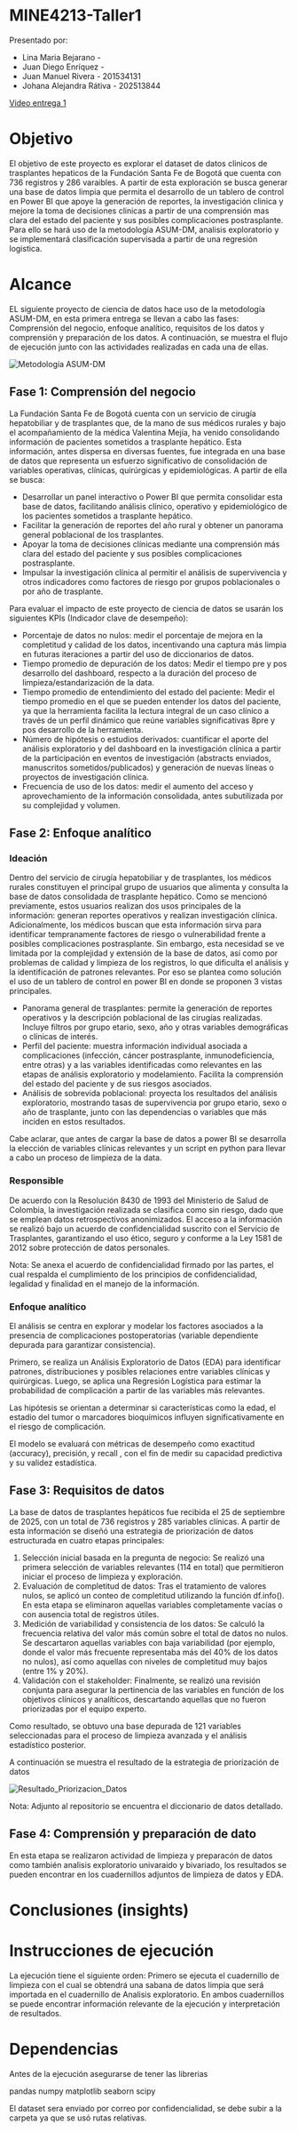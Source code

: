# MINE4213-Taller1
Presentado por:

- Lina Maria Bejarano - 
- Juan Diego Enríquez - 
- Juan Manuel Rivera  - 201534131
- Johana Alejandra Rátiva - 202513844

[Video entrega 1](https://www.youtube.com/watch?v=HGR5D20y1rQ)

# Objetivo

El objetivo de este proyecto es explorar el dataset de datos clinicos de trasplantes hepaticos de la Fundación Santa Fe de Bogotá que cuenta con 736 registros y 286 varaibles. A partir de esta exploración se busca generar una base de datos limpia que permita el desarrollo de un tablero de control en Power BI que apoye la generación de reportes, la investigación clinica y mejore la toma de decisiones clinicas a partir de una comprensión mas clara del estado del paciente y sus posibles complicaciones postrasplante. Para ello se hará uso de la metodología ASUM-DM, analisis exploratorio y se implementará clasificación supervisada a partir de  una regresión logistica.   


# Alcance

EL siguiente proyecto de ciencia de datos hace uso de la metodología ASUM-DM, en esta primera entrega se llevan a cabo las fases: Comprensión del negocio, enfoque analítico, requisitos de los datos y comprensión y preparación de los datos. A continuación, se muestra el flujo de ejecución junto con las actividades realizadas en cada una de ellas.

![ Metodología ASUM-DM ](./metodologia.png)

## Fase 1: Comprensión del negocio

La Fundación Santa Fe de Bogotá cuenta con un servicio de cirugía hepatobiliar y de trasplantes que, de la mano de sus médicos rurales y bajo el acompañamiento de la médica Valentina Mejía, ha venido consolidando información de pacientes sometidos a trasplante hepático. Esta información, antes dispersa en diversas fuentes, fue integrada en una base de datos que representa un esfuerzo significativo de consolidación de variables operativas, clínicas, quirúrgicas y epidemiológicas. A partir de ella se busca:

* Desarrollar un panel interactivo o Power BI que permita consolidar esta base de datos, facilitando análisis clínico, operativo y epidemiológico de los pacientes sometidos a trasplante hepático. <br/>
* Facilitar la generación de reportes del año rural y obtener un panorama general poblacional de los trasplantes. <br/>
* Apoyar la toma de decisiones clínicas mediante una comprensión más clara del estado del paciente y sus posibles complicaciones postrasplante. <br/>
* Impulsar la investigación clínica al permitir el análisis de supervivencia y otros indicadores como factores de riesgo por grupos poblacionales o por año de trasplante.

Para evaluar el impacto de este proyecto de ciencia de datos se usarán los siguientes KPIs (Indicador clave de desempeño): <br/>
* Porcentaje de datos no nulos: medir el porcentaje de mejora en la completitud y calidad de los datos, incentivando una captura más limpia en futuras iteraciones a partir del uso de diccionarios de datos.<br/>  
* Tiempo promedio de depuración de los datos: Medir el tiempo pre y pos desarrollo del dashboard, respecto a la duración del proceso de limpieza/estandarización de la data. <br/>
* Tiempo promedio de entendimiento del estado del paciente: Medir el tiempo promedio en el que se pueden entender los datos del paciente, ya que la herramienta facilita la lectura integral de un caso clínico a través de un perfil dinámico que reúne variables significativas 8pre y pos desarrollo de la herramienta. <br/>
* Número de hipótesis o estudios derivados: cuantificar el aporte del análisis exploratorio y del dashboard en la investigación clínica a partir de la participación en eventos de investigación (abstracts enviados, manuscritos sometidos/publicados) y generación de nuevas líneas o proyectos de investigación clínica. <br/>
* Frecuencia de uso de los datos: medir el aumento del acceso y aprovechamiento de la información consolidada, antes subutilizada por su complejidad y volumen.

## Fase 2: Enfoque analítico

### Ideación 

Dentro del servicio de cirugía hepatobiliar y de trasplantes, los médicos rurales constituyen el principal grupo de usuarios que alimenta y consulta la base de datos consolidada de trasplante hepático. Como se mencionó previamente, estos usuarios realizan dos usos principales de la información: generan reportes operativos y realizan investigación clínica. 
Adicionalmente, los médicos buscan que esta información sirva para identificar tempranamente factores de riesgo o vulnerabilidad frente a posibles complicaciones postrasplante. Sin embargo, esta necesidad se ve limitada por la complejidad y extensión de la base de datos, así como por problemas de calidad y limpieza de los registros, lo que dificulta el análisis y la identificación de patrones relevantes. Por eso se plantea como solución el uso de un tablero de control en power BI en donde se proponen 3 vistas principales.

* Panorama general de trasplantes: permite la generación de reportes operativos y la descripción poblacional de las cirugías realizadas. Incluye filtros por grupo etario, sexo, año y otras variables demográficas o clínicas de interés. <br/>
* Perfil del paciente: muestra información individual asociada a complicaciones (infección, cáncer postrasplante, inmunodeficiencia, entre otras) y a las variables identificadas como relevantes en las etapas de análisis exploratorio y modelamiento. Facilita la comprensión del estado del paciente y de sus riesgos asociados. <br/>
* Análisis de sobrevida poblacional: proyecta los resultados del análisis exploratorio, mostrando tasas de supervivencia por grupo etario, sexo o año de trasplante, junto con las dependencias o variables que más inciden en estos resultados.

Cabe aclarar, que antes de cargar la base de datos a power BI se desarrolla la elección de variables clínicas relevantes y un script en python para llevar a cabo un proceso de limpieza de la data. 

### Responsible

De acuerdo con la Resolución 8430 de 1993 del Ministerio de Salud de Colombia, la investigación realizada se clasifica como sin riesgo, dado que se emplean datos retrospectivos anonimizados.
El acceso a la información se realizó bajo un acuerdo de confidencialidad suscrito con el Servicio de Trasplantes, garantizando el uso ético, seguro y conforme a la Ley 1581 de 2012 sobre protección de datos personales.

Nota: Se anexa el acuerdo de confidencialidad firmado por las partes, el cual respalda el cumplimiento de los principios de confidencialidad, legalidad y finalidad en el manejo de la información.

### Enfoque analítico

El análisis se centra en explorar y modelar los factores asociados a la presencia de complicaciones postoperatorias (variable dependiente depurada para garantizar consistencia).

Primero, se realiza un Análisis Exploratorio de Datos (EDA) para identificar patrones, distribuciones y posibles relaciones entre variables clínicas y quirúrgicas. Luego, se aplica una Regresión Logística para estimar la probabilidad de complicación a partir de las variables más relevantes.

Las hipótesis se orientan a determinar si características como la edad, el estadio del tumor o marcadores bioquímicos influyen significativamente en el riesgo de complicación.

El modelo se evaluará con métricas de desempeño como exactitud (accuracy), precisión, y recall , con el fin de medir su capacidad predictiva y su validez estadística.

## Fase 3: Requisitos de datos

La base de datos de trasplantes hepáticos fue recibida el 25 de septiembre de 2025, con un total de 736 registros y 285 variables clínicas. A partir de esta información se diseñó una estrategia de priorización de datos estructurada en cuatro etapas principales:

1. Selección inicial basada en la pregunta de negocio: Se realizó una primera selección de variables relevantes (114 en total) que permitieron iniciar el proceso de limpieza y exploración. <br/>
2. Evaluación de completitud de datos: Tras el tratamiento de valores nulos, se aplicó un conteo de completitud utilizando la función df.info(). En esta etapa se eliminaron aquellas variables completamente vacías o con ausencia total de registros útiles. <br/>
3. Medición de variabilidad y consistencia de los datos: Se calculó la frecuencia relativa del valor más común sobre el total de datos no nulos. Se descartaron aquellas variables con baja variabilidad (por ejemplo, donde el valor más frecuente representaba más del 40% de los datos no nulos), así como aquellas con niveles de completitud muy bajos (entre 1% y 20%). <br/>
4. Validación con el stakeholder: Finalmente, se realizó una revisión conjunta para asegurar la pertinencia de las variables en función de los objetivos clínicos y analíticos, descartando aquellas que no fueron priorizadas por el equipo experto.

Como resultado, se obtuvo una base depurada de 121 variables seleccionadas para el proceso de limpieza avanzada y el análisis estadístico posterior.

A continuación se muestra el resultado de la estrategia de priorización de datos

![ Resultado_Priorizacion_Datos ](./Variables_Priorizadas.jpg)

Nota: Adjunto al repositorio se encuentra el diccionario de datos detallado.

## Fase 4: Comprensión y preparación de dato

En esta etapa se realizaron actividad de limpieza y preparacón de datos como también analisis exploratorio univaraido y bivariado, los resultados se pueden encontrar en los cuadernillos adjuntos de limpieza de datos y EDA. 

# Conclusiones (insights)

# Instrucciones de ejecución

La ejecución tiene el siguiente orden: Primero se ejecuta el cuadernillo de limpieza con el cual se obtendrá una sabana de datos limpia que será importada en el cuadernillo de Analisis exploratorio. En ambos cuadernillos se puede encontrar información relevante de la ejecución y interpretación de resultados. 

# Dependencias

Antes de la ejecución asegurarse de tener las librerias

pandas numpy matplotlib seaborn scipy

El dataset sera enviado por correo por confidencialidad, se debe subir a la carpeta ya que se usó rutas relativas.
